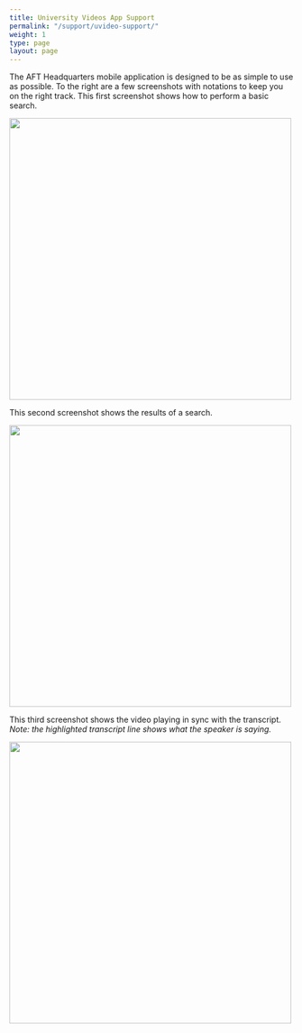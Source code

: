 ```yaml
---
title: University Videos App Support
permalink: "/support/uvideo-support/"
weight: 1
type: page
layout: page
---
```


The AFT Headquarters mobile application is designed to be as simple to use as possible.
To the right are a few screenshots with notations to keep you on the right track.
This first screenshot shows how to perform a basic search.

<img src="{{site.baseurl}}/images/How-to-perform-a-search-04.png" width="500" />

This second screenshot shows the results of a search.

<img src="{{site.baseurl}}/images/Search-Results-02-1200x689.png" width="500" />

This third screenshot shows the video playing in sync with the transcript.  _Note: the highlighted transcript line shows what the speaker is saying._

<img src="{{site.baseurl}}/images/video-playing-04.png" width="500" />
